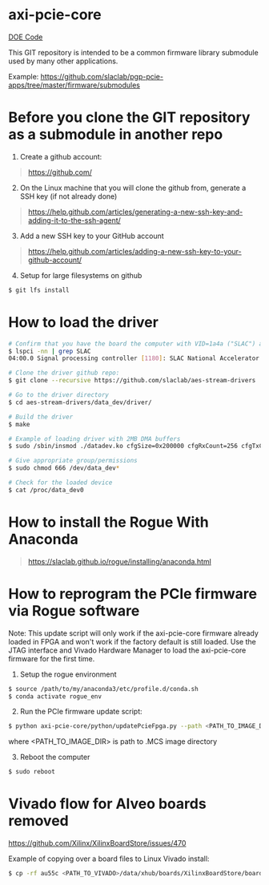# axi-pcie-core

[DOE Code](https://www.osti.gov/doecode/biblio/75521)

This GIT repository is intended to be a common firmware library submodule used by many other applications.

Example: https://github.com/slaclab/pgp-pcie-apps/tree/master/firmware/submodules

<!--- ######################################################## -->

# Before you clone the GIT repository as a submodule in another repo

1) Create a github account:
> https://github.com/

2) On the Linux machine that you will clone the github from, generate a SSH key (if not already done)
> https://help.github.com/articles/generating-a-new-ssh-key-and-adding-it-to-the-ssh-agent/

3) Add a new SSH key to your GitHub account
> https://help.github.com/articles/adding-a-new-ssh-key-to-your-github-account/

4) Setup for large filesystems on github
```bash
$ git lfs install
```

<!--- ######################################################## -->

# How to load the driver

```bash
# Confirm that you have the board the computer with VID=1a4a ("SLAC") and PID=2030 ("AXI Stream DAQ")
$ lspci -nn | grep SLAC
04:00.0 Signal processing controller [1180]: SLAC National Accelerator Lab TID-AIR AXI Stream DAQ PCIe card [1a4a:2030]

# Clone the driver github repo:
$ git clone --recursive https://github.com/slaclab/aes-stream-drivers

# Go to the driver directory
$ cd aes-stream-drivers/data_dev/driver/

# Build the driver
$ make

# Example of loading driver with 2MB DMA buffers
$ sudo /sbin/insmod ./datadev.ko cfgSize=0x200000 cfgRxCount=256 cfgTxCount=16

# Give appropriate group/permissions
$ sudo chmod 666 /dev/data_dev*

# Check for the loaded device
$ cat /proc/data_dev0
```

<!--- ######################################################## -->

# How to install the Rogue With Anaconda

> https://slaclab.github.io/rogue/installing/anaconda.html

<!--- ######################################################## -->

# How to reprogram the PCIe firmware via Rogue software

Note: This update script will only work if the axi-pcie-core firmware already loaded in FPGA and won't work if the factory default is still loaded.  Use the JTAG interface and Vivado Hardware Manager to load the axi-pcie-core firmware for the first time.

1) Setup the rogue environment
```bash
$ source /path/to/my/anaconda3/etc/profile.d/conda.sh
$ conda activate rogue_env
```

2) Run the PCIe firmware update script:
```bash
$ python axi-pcie-core/python/updatePcieFpga.py --path <PATH_TO_IMAGE_DIR>
```
where <PATH_TO_IMAGE_DIR> is path to .MCS image directory

3) Reboot the computer
```bash
$ sudo reboot
```


<!--- ######################################################## -->

# Vivado flow for Alveo boards removed

https://github.com/Xilinx/XilinxBoardStore/issues/470

Example of copying over a board files to Linux Vivado install:

```bash
$ cp -rf au55c <PATH_TO_VIVADO>/data/xhub/boards/XilinxBoardStore/boards/Xilinx/.
```

<!--- ######################################################## -->
